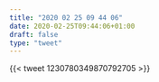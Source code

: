 ```yaml
---
title: "2020 02 25 09 44 06"
date: 2020-02-25T09:44:06+01:00
draft: false
type: "tweet"
---
```

{{< tweet 1230780349870792705 >}}
